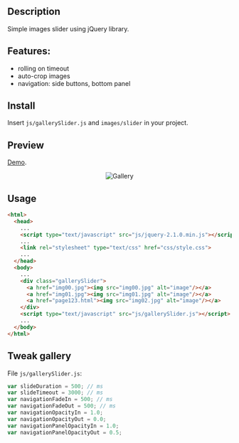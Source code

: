 ## Description
Simple images slider using jQuery library.

## Features:
* rolling on timeout
* auto-crop images
* navigation: side buttons, bottom panel

## Install
Insert `js/gallerySlider.js` and `images/slider` in your project.

## Preview
<a href="http://biotopia.shy.cz/" target="_blank">Demo</a>.
<p style="text-align: center;">
<img src="http://s18.postimg.org/ind24cnp5/img00.jpg" alt="Gallery">
</p>

## Usage
```html
<html>
  <head>
    ...
    <script type="text/javascript" src="js/jquery-2.1.0.min.js"></script>
    ...
    <link rel="stylesheet" type="text/css" href="css/style.css">
    ...
  </head>
  <body>
    ...
    <div class="gallerySlider">
      <a href="img00.jpg"><img src="img00.jpg" alt="image"/></a>
      <a href="img01.jpg"><img src="img01.jpg" alt="image"/></a>
      <a href="page123.html"><img src="img02.jpg" alt="image"/></a>
    </div>
    <script type="text/javascript" src="js/gallerySlider.js"></script>
    ...
  </body>
</html>
```
<!--<img src="http://s18.postimg.org/octaontvd/img01.jpg" alt="Gallery">-->

## Tweak gallery
File `js/gallerySlider.js`:
```javascript
var slideDuration = 500; // ms
var slideTimeout = 3000; // ms
var navigationFadeIn = 500; // ms
var navigationFadeOut = 500; // ms
var navigationOpacityIn = 1.0;
var navigationOpacityOut = 0.0;
var navigationPanelOpacityIn = 1.0;
var navigationPanelOpacityOut = 0.5;
```
